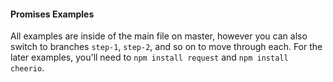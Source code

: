 #### Promises Examples

All examples are inside of the main file on master, however you can also switch to branches `step-1`, `step-2`, and so on to move through each. For the later examples, you'll need to `npm install request` and `npm install cheerio`.